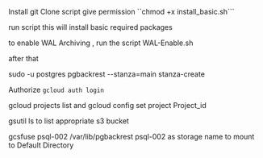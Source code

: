 Install git 
Clone script 
give permission ``chmod +x install_basic.sh```

run script 
 this will install basic required packages 

 to enable WAL Archiving , run the script WAL-Enable.sh 

 after that 


sudo -u postgres pgbackrest --stanza=main stanza-create



Authorize ``` gcloud auth login ```

gcloud projects list  and gcloud config set project Project_id 

 gsutil ls to list appropriate s3 bucket 

 
gcsfuse psql-002 /var/lib/pgbackrest     psql-002 as storage name to mount to Default Directory 


 
